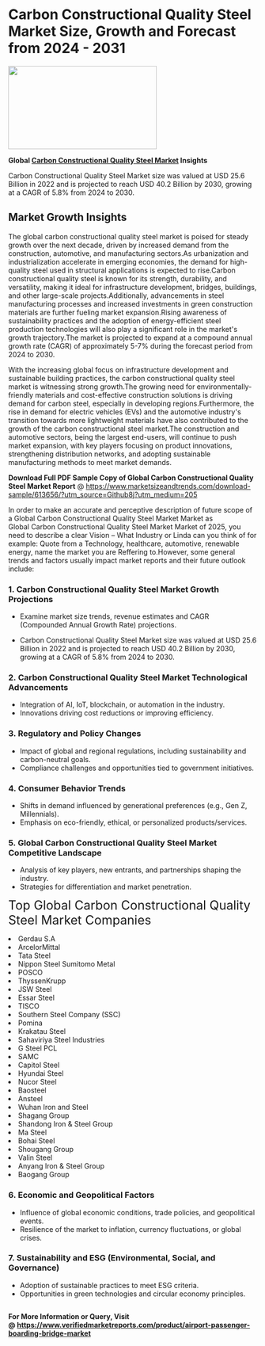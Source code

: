<H1>Carbon Constructional Quality Steel Market Size, Growth and Forecast from 2024 - 2031</H1><img class="aligncenter size-medium wp-image-584254" src="https://thirdeyenews.in/wp-content/uploads/2024/09/Global-Market-Research-300x168.jpeg" alt="" width="300" height="168" /><p><strong>Global&nbsp;<a href="https://www.marketsizeandtrends.com/download-sample/613656/?utm_source=Github8j?utm_medium=205">Carbon Constructional Quality Steel Market</a> Insights</strong></p><p>Carbon Constructional Quality Steel Market size was valued at USD 25.6 Billion in 2022 and is projected to reach USD 40.2 Billion by 2030, growing at a CAGR of 5.8% from 2024 to 2030.</p><p><h2>Market Growth Insights</h2> <p>The global carbon constructional quality steel market is poised for steady growth over the next decade, driven by increased demand from the construction, automotive, and manufacturing sectors.As urbanization and industrialization accelerate in emerging economies, the demand for high-quality steel used in structural applications is expected to rise.Carbon constructional quality steel is known for its strength, durability, and versatility, making it ideal for infrastructure development, bridges, buildings, and other large-scale projects.Additionally, advancements in steel manufacturing processes and increased investments in green construction materials are further fueling market expansion.Rising awareness of sustainability practices and the adoption of energy-efficient steel production technologies will also play a significant role in the market's growth trajectory.The market is projected to expand at a compound annual growth rate (CAGR) of approximately 5-7% during the forecast period from 2024 to 2030.</p> <p>With the increasing global focus on infrastructure development and sustainable building practices, the carbon constructional quality steel market is witnessing strong growth.The growing need for environmentally-friendly materials and cost-effective construction solutions is driving demand for carbon steel, especially in developing regions.Furthermore, the rise in demand for electric vehicles (EVs) and the automotive industry's transition towards more lightweight materials have also contributed to the growth of the carbon constructional steel market.The construction and automotive sectors, being the largest end-users, will continue to push market expansion, with key players focusing on product innovations, strengthening distribution networks, and adopting sustainable manufacturing methods to meet market demands.</p> <p><span class=""><strong>Download Full PDF Sample Copy of Global Carbon Constructional Quality Steel Market Report</strong> @ <a href="https://www.marketsizeandtrends.com/download-sample/613656/?utm_source=Github8j?utm_medium=205" target="_blank">https://www.marketsizeandtrends.com/download-sample/613656/?utm_source=Github8j?utm_medium=205</a></span></p><p>In order to make an accurate and perceptive description of future scope of a Global&nbsp;Carbon Constructional Quality Steel Market Market as Global&nbsp;Carbon Constructional Quality Steel Market Market of 2025, you need to describe a clear Vision &ndash; What Industry or Linda can you think of for example: Quote from a Technology, healthcare, automotive, renewable energy, name the market you are Reffering to.However, some general trends and factors usually impact market reports and their future outlook include:</p><h3>1.&nbsp;<strong>Carbon Constructional Quality Steel Market Growth Projections</strong></h3><ul><li>Examine market size trends, revenue estimates and CAGR (Compounded Annual Growth Rate) projections.</li><li><p>Carbon Constructional Quality Steel Market size was valued at USD 25.6 Billion in 2022 and is projected to reach USD 40.2 Billion by 2030, growing at a CAGR of 5.8% from 2024 to 2030.</p></li></ul><h3>2.&nbsp;<strong>Carbon Constructional Quality Steel Market Technological Advancements</strong></h3><ul><li>Integration of AI, IoT, blockchain, or automation in the industry.</li><li>Innovations driving cost reductions or improving efficiency.</li></ul><h3>3.&nbsp;<strong>Regulatory and Policy Changes</strong></h3><ul><li>Impact of global and regional regulations, including sustainability and carbon-neutral goals.</li><li>Compliance challenges and opportunities tied to government initiatives.</li></ul><h3>4.&nbsp;<strong>Consumer Behavior Trends</strong></h3><ul><li>Shifts in demand influenced by generational preferences (e.g., Gen Z, Millennials).</li><li>Emphasis on eco-friendly, ethical, or personalized products/services.</li></ul><h3>5.&nbsp;<strong>Global Carbon Constructional Quality Steel Market Competitive Landscape</strong></h3><ul><li>Analysis of key players, new entrants, and partnerships shaping the industry.</li><li>Strategies for differentiation and market penetration.</li></ul><p data-pm-slice="1 1 []"><span style="color: inherit; font-family: inherit; font-size: 25px;">Top Global Carbon Constructional Quality Steel Market Companies</span></p><div class="" data-test-id=""><p><li>Gerdau S.A</li><li> ArcelorMittal</li><li> Tata Steel</li><li> Nippon Steel Sumitomo Metal</li><li> POSCO</li><li> ThyssenKrupp</li><li> JSW Steel</li><li> Essar Steel</li><li> TISCO</li><li> Southern Steel Company (SSC)</li><li> Pomina</li><li> Krakatau Steel</li><li> Sahaviriya Steel Industries</li><li> G Steel PCL</li><li> SAMC</li><li> Capitol Steel</li><li> Hyundai Steel</li><li> Nucor Steel</li><li> Baosteel</li><li> Ansteel</li><li> Wuhan Iron and Steel</li><li> Shagang Group</li><li> Shandong Iron & Steel Group</li><li> Ma Steel</li><li> Bohai Steel</li><li> Shougang Group</li><li> Valin Steel</li><li> Anyang Iron & Steel Group</li><li> Baogang Group</li></p></div><h3>6.&nbsp;<strong>Economic and Geopolitical Factors</strong></h3><ul><li>Influence of global economic conditions, trade policies, and geopolitical events.</li><li>Resilience of the market to inflation, currency fluctuations, or global crises.</li></ul><h3>7.&nbsp;<strong>Sustainability and ESG (Environmental, Social, and Governance)</strong></h3><ul><li>Adoption of sustainable practices to meet ESG criteria.</li><li>Opportunities in green technologies and circular economy principles.</li></ul><h2><strong style="font-size: 14px;">For More Information or Query, Visit @&nbsp;</strong><a style="background-color: #ffffff; font-size: 14px;" href="https://www.marketsizeandtrends.com/report/carbon-constructional-quality-steel-market/" target="_blank">https://www.verifiedmarketreports.com/product/airport-passenger-boarding-bridge-market</a></h2>